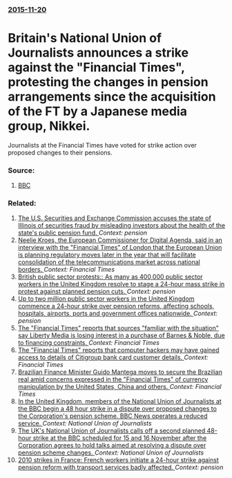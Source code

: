 ### [2015-11-20](/news/2015/11/20/index.md)

# Britain's National Union of Journalists announces a strike against the "Financial Times", protesting the changes in pension arrangements since the acquisition of the FT by a Japanese media group, Nikkei. 

Journalists at the Financial Times have voted for strike action over proposed changes to their pensions.


### Source:

1. [BBC](http://www.bbc.com/news/business-34871497)

### Related:

1. [The U.S. Securities and Exchange Commission accuses the state of Illinois of securities fraud by misleading investors about the health of the state's public pension fund. ](/news/2013/03/11/the-u-s-securities-and-exchange-commission-accuses-the-state-of-illinois-of-securities-fraud-by-misleading-investors-about-the-health-of-th.md) _Context: pension_
2. [Neelie Kroes, the European Commissioner for Digital Agenda, said in an interview with the "Financial Times" of London that the European Union is planning regulatory moves later in the year that will facilitate consolidation of the telecommunications market across national borders. ](/news/2013/01/13/neelie-kroes-the-european-commissioner-for-digital-agenda-said-in-an-interview-with-the-financial-times-of-london-that-the-european-unio.md) _Context: Financial Times_
3. [British public sector protests:: As many as 400,000 public sector workers in the United Kingdom resolve to stage a 24-hour mass strike in protest against planned pension cuts. ](/news/2012/05/10/british-public-sector-protests-as-many-as-400-000-public-sector-workers-in-the-united-kingdom-resolve-to-stage-a-24-hour-mass-strike-in-pr.md) _Context: pension_
4. [Up to two million public sector workers in the United Kingdom commence a 24-hour strike over pension reforms, affecting schools, hospitals, airports, ports and government offices nationwide. ](/news/2011/11/30/up-to-two-million-public-sector-workers-in-the-united-kingdom-commence-a-24-hour-strike-over-pension-reforms-affecting-schools-hospitals.md) _Context: pension_
5. [The "Financial Times" reports that sources "familiar with the situation" say Liberty Media is losing interest in a purchase of Barnes & Noble, due to financing constraints. ](/news/2011/08/17/the-financial-times-reports-that-sources-familiar-with-the-situation-say-liberty-media-is-losing-interest-in-a-purchase-of-barnes-nobl.md) _Context: Financial Times_
6. [The "Financial Times" reports that computer hackers may have gained access to details of Citigroup bank card customer details. ](/news/2011/06/9/the-financial-times-reports-that-computer-hackers-may-have-gained-access-to-details-of-citigroup-bank-card-customer-details.md) _Context: Financial Times_
7. [Brazilian Finance Minister Guido Mantega moves to secure the Brazilian real amid concerns expressed in the "Financial Times" of currency manipulation by the United States, China and others. ](/news/2011/01/10/brazilian-finance-minister-guido-mantega-moves-to-secure-the-brazilian-real-amid-concerns-expressed-in-the-financial-times-of-currency-man.md) _Context: Financial Times_
8. [In the United Kingdom, members of the National Union of Journalists at the BBC begin a 48 hour strike in a dispute over proposed changes to the Corporation's pension scheme. BBC News operates a reduced service. ](/news/2010/11/5/in-the-united-kingdom-members-of-the-national-union-of-journalists-at-the-bbc-begin-a-48-hour-strike-in-a-dispute-over-proposed-changes-to.md) _Context: National Union of Journalists_
9. [The UK's National Union of Journalists calls off a second planned 48-hour strike at the BBC scheduled for 15 and 16 November after the Corporation agrees to hold talks aimed at resolving a dispute over pension scheme changes. ](/news/2010/11/11/the-uk-s-national-union-of-journalists-calls-off-a-second-planned-48-hour-strike-at-the-bbc-scheduled-for-15-and-16-november-after-the-corpo.md) _Context: National Union of Journalists_
10. [2010 strikes in France: French workers initiate a 24-hour strike against pension reform with transport services badly affected. ](/news/2010/10/12/2010-strikes-in-france-french-workers-initiate-a-24-hour-strike-against-pension-reform-with-transport-services-badly-affected.md) _Context: pension_
